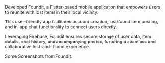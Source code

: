 Developed Foundit, a Flutter-based mobile application that empowers users to reunite with lost items in their local vicinity.

This user-friendly app facilitates account creation, lost/found item posting, and in-app chat functionality to connect users directly.

Leveraging Firebase, Foundit ensures secure storage of user data, item details, chat history, and accompanying photos, fostering a seamless and collaborative lost-and- found experience.



Some Screenshots from FoundIt.
